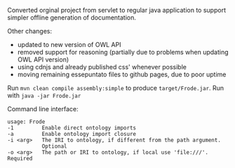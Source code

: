 
Converted orginal project from servlet to regular java application to support simpler offline generation of documentation. 

Other changes:
 - updated to new version of OWL API
 - removed support for reasoning (partially due to problems when updating OWL API version)
 - using cdnjs and already published css' whenever possible
 - moving remaining essepuntato files to github pages, due to poor uptime
 
 
 Run `mvn clean compile assembly:simple` to produce `target/Frode.jar`. Run with `java -jar Frode.jar`
 
 
 Command line interface:
 
 ```
 usage: Frode
 -1         Enable direct ontology imports
 -a         Enable ontology import closure
 -i <arg>   The IRI to ontology, if different from the path argument.
            Optional
 -o <arg>   The path or IRI to ontology, if local use 'file:///'. Required
 ```